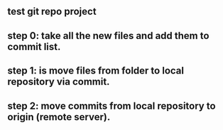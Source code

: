 ## test git repo project
## step 0: take all the new files and add them to commit list.
## step 1: is move files from folder to local repository via commit.
## step 2: move commits from local repository to origin (remote server).